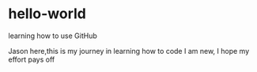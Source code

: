 # hello-world
learning how to use GitHub

Jason here,this is my journey in learning how to code
I am new, I hope my effort pays off
